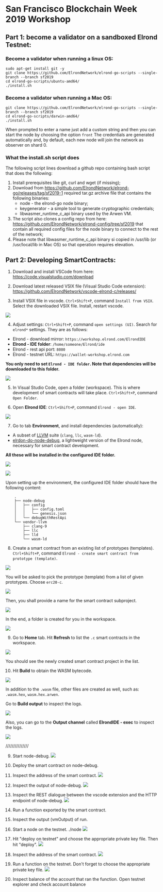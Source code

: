 # San Francisco Blockchain Week 2019 Workshop

## Part 1: become a validator on a sandboxed Elrond Testnet:
### Become a validator when running a linux OS:
```
sudo apt-get install git -y
git clone https://github.com/ElrondNetwork/elrond-go-scripts --single-branch --branch sf2019
cd elrond-go-scripts/ubuntu-amd64/
./install.sh
```

### Become a validator when running a Mac OS:
```
git clone https://github.com/ElrondNetwork/elrond-go-scripts --single-branch --branch sf2019
cd elrond-go-scripts/darwin-amd64/
./install.sh
```

When prompted to enter a name just add a custom string and then you can start the node by choosing the option `front`
The credentials are generated automatically and, by default, each new node will join the network as observer on shard 0. 


### What the install.sh script does

The following script lines download a github repo containing bash script that does the following:
1. Install prerequisites like git, curl and wget (if missing);
1. Download from https://github.com/ElrondNetwork/elrond-go/releases/tag/sf2019-1 required tar.gz archive file that contains the following binaries: 
      - node - the elrond-go node binary;
      - keygenerator - a simple tool to generate cryptographic credentials;
      - libwasmer_runtime_c_api binary used by the Arwen VM.
1. The script also clones a config repo from here: https://github.com/ElrondNetwork/elrond-config/tree/sf2019 that contain all required config files for the node binary to connect to the rest of the network;
1. Please note that libwasmer_runtime_c_api binary si copied in /usr/lib (or /usr/local/lib in Mac OS) so that operation requires elevation.

###


## Part 2: Developing SmartContracts:

1) Download and install VSCode from here: https://code.visualstudio.com/download

2) Download latest released VSIX file (Visual Studio Code extension):
https://github.com/ElrondNetwork/vscode-elrond-c/releases/

3) Install VSIX file in vscode.
`Ctrl+Shift+P`, command `Install from VSIX`. Select the downloaded VSIX file. Install, restart vscode.

![](images/003_install_extension.png)

4) Adjust settings: `Ctrl+Shift+P`, command `open settings (UI)`. Search for `elrond*` settings. They are as follows:

- Elrond - download mirror: `https://workshop.elrond.com/ElrondIDE`
- **Elrond - IDE folder**: `/home/someone/Elrond/ide`
- Elrond - rest api port: `8080`
- Elrond - testnet URL: `https://wallet-workshop.elrond.com`

**You only need to set `Elrond - IDE folder`. Note that dependencies will be downloaded to this folder.** 

![](images/004_adjust_settings.png)

5) In Visual Studio Code, open a folder (workspace). This is where development of smart contracts will take place. `Ctrl+Shift+P`, command `Open Folder`.

6) Open **Elrond IDE**: `Ctrl+Shift+P`, command `Elrond - open IDE`.

![](images/006_open_IDE.png)

7) Go to tab **Environment**, and install dependencies (automatically):
- A subset of [LLVM](https://llvm.org) suite (`clang`, `llc`, `wasm-ld`).
- [elrdon-do-node-debug](https://github.com/ElrondNetwork/elrond-go-node-debug), a lightweight version of the Elrond node, necessary for smart contract development.

**All these will be installed in the configured IDE folder.**

![](images/007_setup_environment.png)

![](images/007_setup_environment_2.png)

Upon setting up the environment, the configured IDE folder should have the following content:

```
    .
    ├── node-debug
    │   ├── config
    │   │   ├── config.toml
    │   │   └── genesis.json
    │   └── debugWithRestApi
    └── vendor-llvm
        ├── clang-9
        ├── llc
        ├── lld
        └── wasm-ld
```

8) Create a smart contract from an existing list of prototypes (templates). `Ctrl+Shift+P`, command `Elrond - create smart contract from prototype (template)`.

![](images/008_create_sc.png)

You will be asked to pick the prototype (template) from a list of given prototypes. Choose `erc20-c`.

![](images/008_create_sc_2.png)

Then, you shall provide a name for the smart contract subproject.

![](images/008_create_sc_3.png)

In the end, a folder is created for you in the workspace.

![](images/008_create_sc_4.png)


9) Go to **Home** tab. Hit **Refresh** to list the `.c` smart contracts in the workspace.

![](images/009_refresh_list_of_contracts.png)

You should see the newly created smart contract project in the list.

10) Hit **Build** to obtain the WASM bytecode.

![](images/010_build.png)

In addition to the `.wasm` file, other files are created as well, such as: `.wasm.hex`, `wasm.hex.arwen`.

Go to **Build output** to inspect the logs.

![](images/010_build_2.png)

Also, you can go to the **Output channel** called **ElrondIDE - exec** to inspect the logs.

![](images/010_build_3.png)

///////////////

9) Start node-debug.
![](https://github.com/ElrondNetwork/sfbw2019/blob/master/images/009%20-%20start%20node-debug.png)

10) Deploy the smart contract on node-debug.
![]()

11) Inspect the address of the smart contract.
![](https://github.com/ElrondNetwork/sfbw2019/blob/master/images/011%20-%20see%20scAddress.png)

12) Inspect the output of node-debug.
![](https://github.com/ElrondNetwork/sfbw2019/blob/master/images/012%20-%20node-debug%20output.png)

13) Inspect the REST dialogue between the vscode extension and the HTTP endpoint of node-debug.
![](https://github.com/ElrondNetwork/sfbw2019/blob/master/images/013%20-%20rest%20dialogue.png)

14) Run a function exported by the smart contract.

15) Inspect the output (vmOutput) of run.

16) Start a node on the testnet.
./node
![](https://github.com/ElrondNetwork/sfbw2019/blob/master/images/016%20-%20start%20node%20on%20testnet.png)

17) Hit "deploy on testnet" and choose the appropriate private key file. Then hit "deploy".
![](https://github.com/ElrondNetwork/sfbw2019/blob/master/images/017%20%20-%20deploy%20on%20testnet.png)

18) Inspect the address of the smart contract.
![](https://github.com/ElrondNetwork/sfbw2019/blob/master/images/018%20-%20see%20scAddress.png)

19) Run a function on the testnet. Don't forget to choose the appropriate private key file.
![](https://github.com/ElrondNetwork/sfbw2019/blob/master/images/019%20-%20run%20on%20testnet.png)

20) Inspect balance of the account that ran the function.
Open testnet explorer and check account balance
